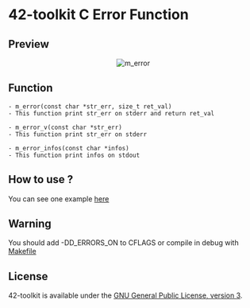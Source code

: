 42-toolkit	C Error Function
==========

## Preview

<p align="center" >
	<img src="https://raw.github.com/QuentinPerez/42-toolkit/master/doc/images/m_error.png" alt="m_error" title="m_error">
</p>

## Function

	- m_error(const char *str_err, size_t ret_val)
	- This function print str_err on stderr and return ret_val

	- m_error_v(const char *str_err)
	- This function print str_err on stderr

	- m_error_infos(const char *infos)
	- This function print infos on stdout

## How to use ?

You can see one example [here](https://github.com/QuentinPerez/42-toolkit/tree/master/examples/c/f_error)

## Warning

You should add -DD_ERRORS_ON to CFLAGS or compile in debug with [Makefile](https://github.com/QuentinPerez/42-toolkit/tree/master/srcs/Makefile)

## License

42-toolkit is available under the [GNU General Public License, version 3](LICENSE).
